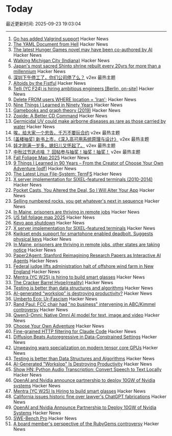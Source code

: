 # Today

最近更新时间: 2025-09-23 19:03:04

--- 
1. [Go has added Valgrind support](https://go-review.googlesource.com/c/go/+/674077) Hacker News
2. [The YAML Document from Hell](https://ruudvanasseldonk.com/2023/01/11/the-yaml-document-from-hell) Hacker News
3. [The latest Hunger Games novel may have been co-authored by AI](https://www.reddit.com/r/slatestarcodex/s/V0bvh4w1PY) Hacker News
4. [Walking Michigan City (Indiana)](https://walkingtheworld.substack.com/p/walking-michigan-city-indiana) Hacker News
5. [Japan's most sacred Shinto shrine rebuilt every 20yrs for more than a millennium](https://apnews.com/article/japan-ise-sacred-shrine-rebuilt-destroyed-shinto-religion-5828f94e07da91f2ca9a12ea777b7b96) Hacker News
6. [深圳下午停工了，你们公司停了么？](https://www.v2ex.com/t/1161192) v2ex 最热主题
7. [Altoids by the Fistful](https://www.scottsmitelli.com/articles/altoids-by-the-fistful/) Hacker News
8. [Telli (YC F24) is hiring ambitious engineers [Berlin, on-site]](https://hi.telli.com/join-us) Hacker News
9. [Delete FROM users WHERE location = 'Iran';](https://gist.github.com/avestura/ce2aa6e55dad783b1aba946161d5fef4) Hacker News
10. [Nine Things I Learned in Ninety Years](http://edwardpackard.com/wp-content/uploads/2025/09/Nine-Things-I-Learned-in-Ninety-Years.pdf) Hacker News
11. [Gamebooks and graph theory (2019)](https://notes.atomutek.org/gamebooks-and-graph-theory.html) Hacker News
12. [Zoxide: A Better CD Command](https://github.com/ajeetdsouza/zoxide) Hacker News
13. [Germicidal UV could make airborne diseases as rare as those carried by water](https://www.worksinprogress.news/p/how-to-clean-the-air) Hacker News
14. [唉，给大家一个忠告，千万不要玩合约](https://www.v2ex.com/t/1161190) v2ex 最热主题
15. [[盖楼抽奖] 新书上市，《深入高可用系统原理与设计》](https://www.v2ex.com/t/1161188) v2ex 最热主题
16. [娃才刚满一岁多，媳妇儿又怀起了。](https://www.v2ex.com/t/1161187) v2ex 最热主题
17. [中秋过节送点啥 ？ 回帖参与抽奖！抽奖！抽奖！](https://www.v2ex.com/t/1161186) v2ex 最热主题
18. [Fall Foliage Map 2025](https://www.explorefall.com/fall-foliage-map) Hacker News
19. [9 Things I Learned in 90 Years – From the Creator of Choose Your Own Adventure [pdf]](http://edwardpackard.com/wp-content/uploads/2025/09/Nine-Things-I-Learned-in-Ninety-Years.pdf) Hacker News
20. [The Latest Linux File-System: TernFS](https://www.phoronix.com/news/TernFS-File-System-Open-Source) Hacker News
21. [X server implementation for SIXEL-featured terminals (2010-2014)](https://github.com/saitoha/xserver-SIXEL) Hacker News
22. [Pocket Casts, You Altered the Deal, So I Will Alter Your App](https://blog.matthewbrunelle.com/podcasts-you-altered-the-deal-so-i-will-alter-your-app/) Hacker News
23. [Selling numbered rocks, you get whatever's next in sequence](https://weight.rocks) Hacker News
24. [In Maine, prisoners are thriving in remote jobs](https://www.mainepublic.org/2025-08-29/in-maine-prisoners-are-thriving-in-remote-jobs-and-other-states-are-taking-notice) Hacker News
25. [US fall foliage map 2025](https://www.explorefall.com/fall-foliage-map) Hacker News
26. [Kevo app shutdown](https://www.kwikset.com/support/answers/what-does-the-kevo-app-shutdown-mean-to-my-kevo-door-lock) Hacker News
27. [X server implementation for SIXEL-featured terminals](https://github.com/saitoha/xserver-SIXEL) Hacker News
28. [Kwikset ends support for smartphone enabled deadbolt. Suggests physical keys](https://www.kwikset.com/support/answers/what-does-the-kevo-app-shutdown-mean-to-my-kevo-door-lock) Hacker News
29. [In Maine, prisoners are thriving in remote jobs, other states are taking notice](https://www.mainepublic.org/2025-08-29/in-maine-prisoners-are-thriving-in-remote-jobs-and-other-states-are-taking-notice) Hacker News
30. [Paper2Agent: Stanford Reimagining Research Papers as Interactive AI Agents](https://arxiv.org/abs/2509.06917) Hacker News
31. [Federal judge lifts administration halt of offshore wind farm in New England](https://apnews.com/article/trump-renewable-energy-offshore-wind-revolution-wind-f1cbe85a829e3d5e5496f834bcb617d1) Hacker News
32. [Mentra (YC W25) is hiring to build smart glasses](https://news.ycombinator.com/item?id=45336282) Hacker News
33. [The Cracker Barrel Hype(rreality)](https://www.unpopularfront.news/p/the-cracker-barrel-hyperreality) Hacker News
34. [Testing is better than data structures and algorithms](https://nedbatchelder.com/blog/202509/testing_is_better_than_dsa.html) Hacker News
35. [AI-generated “workslop” is destroying productivity?](https://hbr.org/2025/09/ai-generated-workslop-is-destroying-productivity) Hacker News
36. [Umberto Eco: Ur-Fascism](https://bobmschwartz.com/2017/12/28/umberto-eco-ur-fascism/) Hacker News
37. [Rand Paul: FCC chair had "no business" intervening in ABC/Kimmel controversy](https://arstechnica.com/tech-policy/2025/09/rand-paul-fcc-chair-had-no-business-intervening-in-abc-kimmel-controversy/) Hacker News
38. [Qwen3-Omni: Native Omni AI model for text, image and video](https://github.com/QwenLM/Qwen3-Omni) Hacker News
39. [Choose Your Own Adventure](https://www.filfre.net/2025/09/choose-your-own-adventure/) Hacker News
40. [Fine-grained HTTP filtering for Claude Code](https://ammar.io/blog/httpjail) Hacker News
41. [Diffusion Beats Autoregressive in Data-Constrained Settings](https://blog.ml.cmu.edu/2025/09/22/diffusion-beats-autoregressive-in-data-constrained-settings/) Hacker News
42. [Unweaving warp specialization on modern tensor core GPUs](https://rohany.github.io/blog/warp-specialization/) Hacker News
43. [Testing is better than Data Structures and Algorithms](https://nedbatchelder.com/blog/202509/testing_is_better_than_dsa.html) Hacker News
44. [AI-Generated "Workslop" Is Destroying Productivity](https://hbr.org/2025/09/ai-generated-workslop-is-destroying-productivity) Hacker News
45. [Show HN: Python Audio Transcription: Convert Speech to Text Locally](https://www.pavlinbg.com/posts/python-speech-to-text-guide) Hacker News
46. [OpenAI and Nvidia announce partnership to deploy 10GW of Nvidia systems](https://openai.com/index/openai-nvidia-systems-partnership/) Hacker News
47. [Mentra (YC W25) Is Hiring to build smart glasses](https://news.ycombinator.com/item?id=45336282) Hacker News
48. [California issues historic fine over lawyer's ChatGPT fabrications](https://calmatters.org/economy/technology/2025/09/chatgpt-lawyer-fine-ai-regulation/) Hacker News
49. [OpenAI and Nvidia Announce Partnership to Deploy 10GW of Nvidia Systems](https://openai.com/index/openai-nvidia-systems-partnership/) Hacker News
50. [SWE-Bench Pro](https://github.com/scaleapi/SWE-bench_Pro-os) Hacker News
51. [A board member's perspective of the RubyGems controversy](https://apiguy.substack.com/p/a-board-members-perspective-of-the) Hacker News
